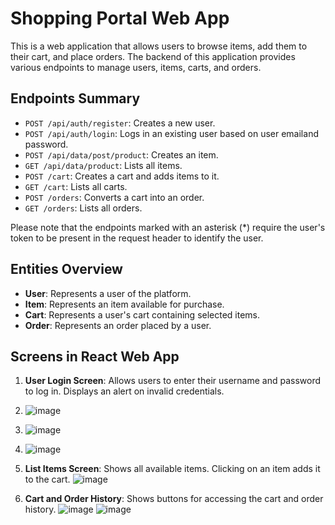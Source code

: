# Shopping Portal Web App

This is a web application that allows users to browse items, add them to their cart, and place orders. The backend of this application provides various endpoints to manage users, items, carts, and orders.

## Endpoints Summary

- `POST /api/auth/register`: Creates a new user.
- `POST /api/auth/login`: Logs in an existing user based on user emailand password.
- `POST /api/data/post/product`: Creates an item.
- `GET /api/data/product`: Lists all items.
- `POST /cart`: Creates a cart and adds items to it.
- `GET /cart`: Lists all carts.
- `POST /orders`: Converts a cart into an order.
- `GET /orders`: Lists all orders.

Please note that the endpoints marked with an asterisk (*) require the user's token to be present in the request header to identify the user.

## Entities Overview

- **User**: Represents a user of the platform.
- **Item**: Represents an item available for purchase.
- **Cart**: Represents a user's cart containing selected items.
- **Order**: Represents an order placed by a user.

## Screens in React Web App

1. **User Login Screen**: Allows users to enter their username and password to log in. Displays an alert on invalid credentials.
2. ![image](https://github.com/guptasonu14/shopingCart/assets/74126459/34676838-f0bb-4b11-bb9c-d70adbcb4cfb)

3. ![image](https://github.com/guptasonu14/shopingCart/assets/74126459/3095919b-d408-41c2-badf-e369cc16f5a6)
4. ![image](https://github.com/guptasonu14/shopingCart/assets/74126459/67b28b32-5d05-4c18-956e-810692eb029a)




5. **List Items Screen**: Shows all available items. Clicking on an item adds it to the cart.
   ![image](https://github.com/guptasonu14/shopingCart/assets/74126459/7c8d0c40-f457-47f6-931d-a003cec165d1)


6. **Cart and Order History**: Shows buttons for accessing the cart and order history.
![image](https://github.com/guptasonu14/shopingCart/assets/74126459/c8790d43-6c0e-48b6-825f-d5a4feb1374d)
![image](https://github.com/guptasonu14/shopingCart/assets/74126459/25d24cfc-e6a1-4ac8-859a-ea1d4b7a61f8)

